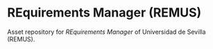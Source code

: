 # REquirements Manager (REMUS)

Asset repository for _REquirements Manager_ of Universidad de Sevilla (REMUS).
